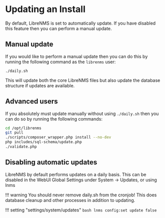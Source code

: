 # Updating an Install

By default, LibreNMS is set to automatically update. If you have
disabled this feature then you can perform a manual update.

## Manual update

If you would like to perform a manual update then you can do this by
running the following command as the `librenms` user:

`./daily.sh`

This will update both the core LibreNMS files but also update the database
structure if updates are available.

## Advanced users

If you absolutely must update manually without using `./daily.sh` then
you can do so by running the following commands:

```bash
cd /opt/librenms
git pull
./scripts/composer_wrapper.php install --no-dev
php includes/sql-schema/update.php
./validate.php
```

## Disabling automatic updates

LibreNMS by default performs updates on a daily basis.
This can be disabled in the WebUI Global Settings under System -> Updates, or using lnms

!!! warning
    You should never remove daily.sh from the cronjob!
    This does database cleanup and other processes in addition to updating.

!!! setting "settings/system/updates"
    ```bash
    lnms config:set update false
    ```
